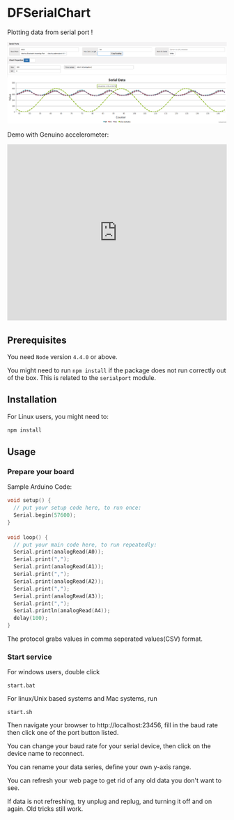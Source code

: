 # DFSerialChart

Plotting data from serial port
!

![screenshot](screenshot.png)

Demo with Genuino accelerometer:

<iframe class="imgur-embed" width="100%" height="404" frameborder="0" src="http://i.imgur.com/A1e1jh3.gifv#embed"></iframe>

## Prerequisites

You need `Node` version `4.4.0` or above.


You might need to run `npm install` if the package does not run correctly out of the box. This is related to the `serialport` module.


## Installation

For Linux users, you might need to:

```javascript
npm install
```


## Usage

### Prepare your board

Sample Arduino Code:

```C
void setup() {
  // put your setup code here, to run once:
  Serial.begin(57600);
}

void loop() {
  // put your main code here, to run repeatedly:
  Serial.print(analogRead(A0));
  Serial.print(",");
  Serial.print(analogRead(A1));
  Serial.print(",");
  Serial.print(analogRead(A2));
  Serial.print(",");
  Serial.print(analogRead(A3));
  Serial.print(",");
  Serial.println(analogRead(A4));
  delay(100);
}
```

The protocol grabs values in comma seperated values(CSV) format.  


### Start service

For windows users, double click

```
start.bat
```

For linux/Unix based systems and Mac systems, run
```
start.sh
```

Then navigate your browser to http://localhost:23456, fill in the baud rate then click one of the port button listed.

You can change your baud rate for your serial device, then click on the device name to reconnect.

You can rename your data series, define your own y-axis range.

You can refresh your web page to get rid of any old data you don't want to see.

If data is not refreshing, try unplug and replug, and turning it off and on again. Old tricks still work.
